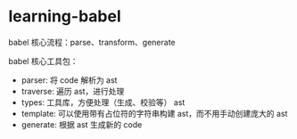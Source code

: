 # learning-babel

babel 核心流程：parse、transform、generate

babel 核心工具包：

- parser: 将 code 解析为 ast
- traverse: 遍历 ast，进行处理
- types: 工具库，方便处理（生成、校验等） ast
- template: 可以使用带有占位符的字符串构建 ast，而不用手动创建庞大的 ast
- generate: 根据 ast 生成新的 code
